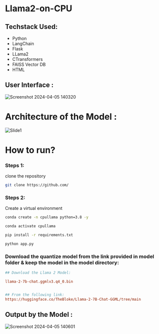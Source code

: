 # Llama2-on-CPU

## Techstack Used:

- Python
- LangChain
- Flask
- LLama2
- CTransformers
- FAISS Vector DB
- HTML

## User Interface :
![Screenshot 2024-04-05 140320](https://github.com/HarshalGidh/Llama2-on-CPU/assets/126465410/4ad0e91e-3d7b-4a18-af7c-e6ba150b13fa)

# Architecture of the Model :
![Slide1](https://github.com/HarshalGidh/Llama2-on-CPU/assets/126465410/6117cd6f-e205-403c-8cd1-12f1fb2630b3)


# How to run?
### Steps 1:

clone the repository

```bash
git clone https://github.com/
```

### Steps 2:

Create a virtual environment

```bash
conda create -n cpullama python=3.8 -y
```

```bash
conda activate cpullama
```

```bash
pip install -r requirements.txt
```

```bash
python app.py
```


### Download the quantize model from the link provided in model folder & keep the model in the model directory:

```ini
## Download the Llama 2 Model:

llama-2-7b-chat.ggmlv3.q4_0.bin


## From the following link:
https://huggingface.co/TheBloke/Llama-2-7B-Chat-GGML/tree/main
```

## Output by the Model :
![Screenshot 2024-04-05 140601](https://github.com/HarshalGidh/Llama2-on-CPU/assets/126465410/61c1d3c1-2ab6-4845-9640-2a598c712aeb)
